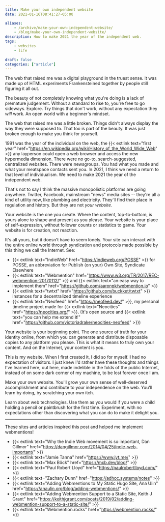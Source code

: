 ```yaml
---
title: Make your own independent website
date: 2021-01-16T08:41:27-05:00

aliases:
    - /archive/make-your-own-independent-website/
    - /blog/make-your-own-independent-website/
description: How to make 2021 the year of the independent web.
tags:
    - websites
    - life
 
draft: false
categories: ["article"]
---
```


The web that raised me was a digital playground in the truest sense. It was made up of HTML experiments Frankensteined together by people still figuring it all out.

The beauty of not completely knowing what you're doing is a lack of premature judgement. Without a standard to rise to, you're free to go sideways. Explore. Try things that don't work, without any expectation they _will_ work. An open world with a beginner's mindset.

The web that raised me was a little broken. Things didn't always display the way they were supposed to. That too is part of the beauty. It was just broken enough to make you think for yourself.

1991 was the year of the individual on the web, the {{< extlink text="first year" href="https://en.wikipedia.org/wiki/History_of_the_World_Wide_Web" >}} any layperson could open a web browser and access the new hypermedia dimension. There were no go-to, search-suggested, centralized websites. There were newsgroups. You had what you made and what your meatspace contacts sent you. In 2021, I think we need a return to that level of individualism. We need to make 2021 the year of the independent web.

That's not to say I think the massive monopolistic platforms are going anywhere. Twitter, Facebook, mainstream "news" media sites -- they're all a kind of utility now, like plumbing and electricity. They'll find their place in regulation and history. But they are not _your website._

Your website is the one you create. Where the content, top-to-bottom, is yours alone to shape and present as you please. Your website is your place of self-expression, without follower counts or statistics to game. Your website is for creation, not reaction.

It's all yours, but it doesn't have to seem lonely. Your site can interact with the entire online world through syndication and protocols made possible by this thing we call the Internet. See:

- {{< extlink text="IndieWeb" href="https://indieweb.org/POSSE" >}} for POSSE, an abbreviation for Publish (on your) Own Site, Syndicate Elsewhere
- {{< extlink text="Webmention" href="https://www.w3.org/TR/2017/REC-webmention-20170112/" >}} and {{< extlink text="an easy way to implement them" href="https://github.com/aaronpk/webmention.io" >}}
- {{< extlink text="twtxt" href="https://github.com/buckket/twtxt" >}} instances for a decentralized timeline experience
- {{< extlink text="Neofeed" href="https://neofeed.dev/" >}}, my personal timeline project made for {{< extlink text="Neocities" href="https://neocities.org/" >}}. (It's open source and {{< extlink text="you can help me extend it!" href="https://github.com/victoriadrake/neocities-neofeed" >}})

Your website is your beginning point. The one source of truth for your identity online, from which you can generate and distribute disposable copies to any platform you please. This is what it means to truly own your content. And on the Internet, your content is you.

This is my website. When I first created it, I did so for myself. I had no expectation of visitors. I just knew I'd rather have these thoughts and things I've learned here, out here, made indelible in the folds of the public Internet, instead of on some dark corner of my machine, to be lost forever once I am.

Make your own website. You'll grow your own sense of well-deserved accomplishment and contribute to your independence on the web. You'll learn by doing, by scratching your own itch.

Learn about web technologies. Use them as you would if you were a child holding a pencil or paintbrush for the first time. Experiment, with no expectations other than discovering what you can do to make it delight you.

---

These sites and articles inspired this post and helped me implement webmentions!

- {{< extlink text="Why the Indie Web movement is so important, Dan Gillmor" href="https://dangillmor.com/2014/04/25/indie-web-important/" >}}
- {{< extlink text="Jamie Tanna" href="https://www.jvt.me/" >}}
- {{< extlink text="Max Böck" href="https://mxb.dev/blog/" >}}
- {{< extlink text="Paul Robert Lloyd" href="https://paulrobertlloyd.com/" >}}
- {{< extlink text="Zachary Dunn" href="https://adhoc.systems/notes" >}}
- {{< extlink text="Adding Webmentions to My Static Hugo Site, Ana Ulin" href="https://anaulin.org/blog/adding-webmentions/" >}}
- {{< extlink text="Adding Webmention Support to a Static Site, Keith J Grant" href="https://keithjgrant.com/posts/2019/02/adding-webmention-support-to-a-static-site/" >}}
- {{< extlink text="Webmention.rocks" href="https://webmention.rocks/" >}}
